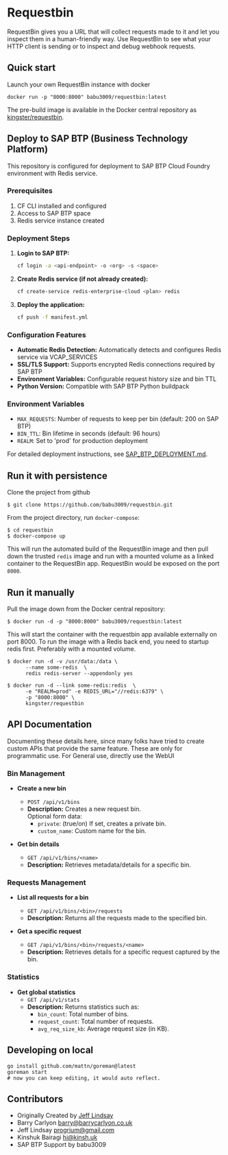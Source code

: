 # Requestbin

RequestBin gives you a URL that will collect requests made to it and let you inspect them in a human-friendly way. Use RequestBin to see what your HTTP client is sending or to inspect and debug webhook requests.

## Quick start

Launch your own RequestBin instance with docker

```
docker run -p "8000:8000" babu3009/requestbin:latest
```

The pre-build image is available in the Docker central repository as [kingster/requestbin](https://hub.docker.com/r/kingster/requestbin).  

## Deploy to SAP BTP (Business Technology Platform)

This repository is configured for deployment to SAP BTP Cloud Foundry environment with Redis service.

### Prerequisites
1. CF CLI installed and configured
2. Access to SAP BTP space
3. Redis service instance created

### Deployment Steps

1. **Login to SAP BTP:**
   ```bash
   cf login -a <api-endpoint> -o <org> -s <space>
   ```

2. **Create Redis service (if not already created):**
   ```bash
   cf create-service redis-enterprise-cloud <plan> redis
   ```

3. **Deploy the application:**
   ```bash
   cf push -f manifest.yml
   ```

### Configuration Features
- **Automatic Redis Detection:** Automatically detects and configures Redis service via VCAP_SERVICES
- **SSL/TLS Support:** Supports encrypted Redis connections required by SAP BTP
- **Environment Variables:** Configurable request history size and bin TTL
- **Python Version:** Compatible with SAP BTP Python buildpack

### Environment Variables
- `MAX_REQUESTS`: Number of requests to keep per bin (default: 200 on SAP BTP)
- `BIN_TTL`: Bin lifetime in seconds (default: 96 hours)
- `REALM`: Set to 'prod' for production deployment

For detailed deployment instructions, see [SAP_BTP_DEPLOYMENT.md](SAP_BTP_DEPLOYMENT.md).

## Run it with persistence

Clone the project from github

```
$ git clone https://github.com/babu3009/requestbin.git
```

From the project directory, run `docker-compose`:  

```
$ cd requestbin  
$ docker-compose up  
```  

This will run the automated build of the RequestBin image and then pull down the trusted `redis` image and run with a mounted volume as a linked container to the RequestBin app. RequestBin would be exposed on the port `8000`.  


## Run it manually  

Pull the image down from the Docker central repository:  

```
$ docker run -d -p "8000:8000" babu3009/requestbin:latest
```

This will start the container with the requestbin app available externally on port 8000.  To run the image with a Redis back end, you need to startup redis first. Preferably with a mounted volume.

```
$ docker run -d -v /usr/data:/data \
      --name some-redis  \
      redis redis-server --appendonly yes

$ docker run -d --link some-redis:redis  \
	  -e "REALM=prod" -e REDIS_URL="//redis:6379" \
	  -p "8000:8000" \
	  kingster/requestbin
```


## API Documentation

Documenting these details here, since many folks have tried to create custom APIs that provide the same feature. These are only for programmatic use. For General use, directly use the WebUI

### Bin Management

- **Create a new bin**
  - `POST /api/v1/bins`
  - **Description:** Creates a new request bin.  
    Optional form data:
    - `private`: (true/on) If set, creates a private bin.
    - `custom_name`: Custom name for the bin.

- **Get bin details**
  - `GET /api/v1/bins/<name>`
  - **Description:** Retrieves metadata/details for a specific bin.


### Requests Management

- **List all requests for a bin**
  - `GET /api/v1/bins/<bin>/requests`
  - **Description:** Returns all the requests made to the specified bin.

- **Get a specific request**
  - `GET /api/v1/bins/<bin>/requests/<name>`
  - **Description:** Retrieves details for a specific request captured by the bin.


### Statistics

- **Get global statistics**
  - `GET /api/v1/stats`
  - **Description:** Returns statistics such as:
    - `bin_count`: Total number of bins.
    - `request_count`: Total number of requests.
    - `avg_req_size_kb`: Average request size (in KB).


## Developing on local

```
go install github.com/mattn/goreman@latest
goreman start
# now you can keep editing, it would auto reflect.
```


Contributors
------------
 * Originally Created by [Jeff Lindsay](http://progrium.com)
 * Barry Carlyon <barry@barrycarlyon.co.uk>
 * Jeff Lindsay <progrium@gmail.com>
 * Kinshuk Bairagi <hi@kinsh.uk>
 * SAP BTP Support by babu3009
